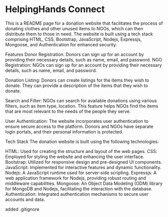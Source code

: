 # HelpingHands Connect

This is a README page for a donation website that facilitates the process of donating clothes and other unused items to NGOs, which can then distribute them to those in need. The website is built using a tech stack comprising HTML, CSS, Bootstrap, JavaScript, Nodejs, Expressjs, Mongoose, and Authentication for enhanced security.

Features
Donor Registration: Donors can sign up for an account by providing their necessary details, such as name, email, and password.
NGO Registration: NGOs can sign up for an account by providing their necessary details, such as name, email, and password.

Donation Listing: Donors can create listings for the items they wish to donate. They can provide a description of the items that they wish to donate.

Search and Filter: NGOs can search for available donations using various filters, such as item type, location. This feature helps NGOs find the items that are most relevant to the needs of the people they serve.


User Authentication: The website incorporates user authentication to ensure secure access to the platform. Donors and NGOs have separate login portals, and their personal information is protected.

Tech Stack
The donation website is built using the following technologies:

HTML: Used for creating the structure and layout of the web pages.
CSS: Employed for styling the website and enhancing the user interface.
Bootstrap: Utilized for responsive design and pre-designed UI components.
JavaScript: Implemented for interactive features and dynamic functionality.
Nodejs: A JavaScript runtime used for server-side scripting.
Expressjs: A web application framework for Nodejs, providing robust routing and middleware capabilities.
Mongoose: An Object Data Modeling (ODM) library for MongoDB and Nodejs, facilitating the interaction with the database.
Authentication: Integrated authentication mechanisms to secure user accounts and data.

added .gitignore
